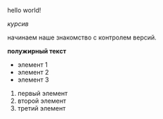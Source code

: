hello world!

*курсив*

начинаем наше знакомство с контролем версий.


**полужирный текст**

* элемент 1
* элемент 2
* элемент 3

1. первый элемент
2. второй элемент
3. третий элемент